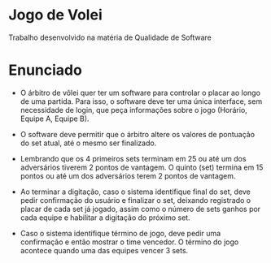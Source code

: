 # Jogo de Volei
Trabalho desenvolvido na matéria de Qualidade de Software

# Enunciado
- O árbitro de vôlei quer ter um software para controlar o placar ao longo de uma partida. Para isso, o software
deve ter uma única interface, sem necessidade de login, que peça informações sobre o jogo (Horário, Equipe
A, Equipe B).

- O software deve permitir que o árbitro altere os valores de pontuação do set atual, até o mesmo ser finalizado.
- Lembrando que os 4 primeiros sets terminam em 25 ou até um dos adversários tiverem 2 pontos de vantagem.
O quinto (set) termina em 15 pontos ou até um dos adversários terem 2 pontos de vantagem.
- Ao terminar a digitação, caso o sistema identifique final do set, deve pedir confirmação do usuário e finalizar
o set, deixando registrado o placar de cada set já jogado, assim como o número de sets ganhos por cada equipe
e habilitar a digitação do próximo set.
- Caso o sistema identifique término de jogo, deve pedir uma confirmação e então mostrar o time vencedor. O
término do jogo acontece quando uma das equipes vencer 3 sets.

